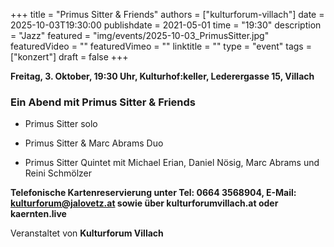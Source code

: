 +++
title = "Primus Sitter & Friends"
authors = ["kulturforum-villach"]
date = 2025-10-03T19:30:00
publishdate = 2021-05-01
time = "19:30"
description = "Jazz"
featured = "img/events/2025-10-03_PrimusSitter.jpg"
featuredVideo = ""
featuredVimeo = ""
linktitle = ""
type = "event"
tags = ["konzert"]
draft = false
+++

**Freitag, 3. Oktober, 19:30 Uhr, Kulturhof:keller, Lederergasse 15, Villach**

### Ein Abend mit Primus Sitter & Friends

- Primus Sitter solo

- Primus Sitter & Marc Abrams Duo

- Primus Sitter Quintet mit Michael Erian, Daniel Nösig, Marc Abrams und Reini Schmölzer

**Telefonische Kartenreservierung unter Tel: 0664 3568904, E-Mail: kulturforum@jalovetz.at sowie über kulturforumvillach.at oder kaernten.live**

Veranstaltet von **Kulturforum Villach**
